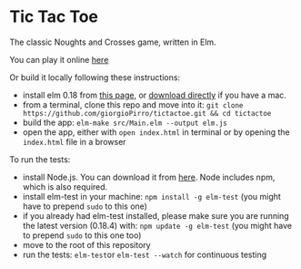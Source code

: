 # Tic Tac Toe

The classic Noughts and Crosses game, written in Elm.

You can play it online [here](http://tictactoeelm.getforge.io/)

Or build it locally following these instructions:

- install elm 0.18 from [this page](https://guide.elm-lang.org/install.html), or [download directly](http://install.elm-lang.org/Elm-Platform-0.18.pkg) if you have a mac.
- from a terminal, clone this repo and move into it: `git clone https://github.com/giorgioPirro/tictactoe.git && cd tictactoe`
- build the app: `elm-make src/Main.elm --output elm.js`
- open the app, either with `open index.html` in terminal or by opening the `index.html` file in a browser

To run the tests:

- install Node.js. You can download it from [here](https://nodejs.org/en/). Node includes npm, which is also required.
- install elm-test in your machine: `npm install -g elm-test` (you might have to prepend `sudo` to this one)
- if you already had elm-test installed, please make sure you are running the latest version (0.18.4) with: `npm update -g elm-test` (you might have to prepend `sudo` to this one too)
- move to the root of this repository
- run the tests: `elm-test`or `elm-test --watch` for continuous testing
